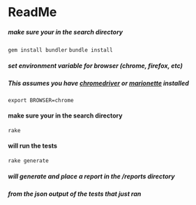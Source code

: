 ReadMe
========================
##### make sure your in the search directory
`gem install bundler`
`bundle install`
##### set environment variable for browser (chrome, firefox, etc)
##### This assumes you have [chromedriver](http://chromedriver.chromium.org/) or [marionette](https://firefox-source-docs.mozilla.org/testing/marionette/marionette/index.html) installed
`export BROWSER=chrome`
#### make sure your in the search directory
`rake`
#### will run the tests
`rake generate`
##### will generate and place a report in the /reports directory
##### from the json output of the tests that just ran
